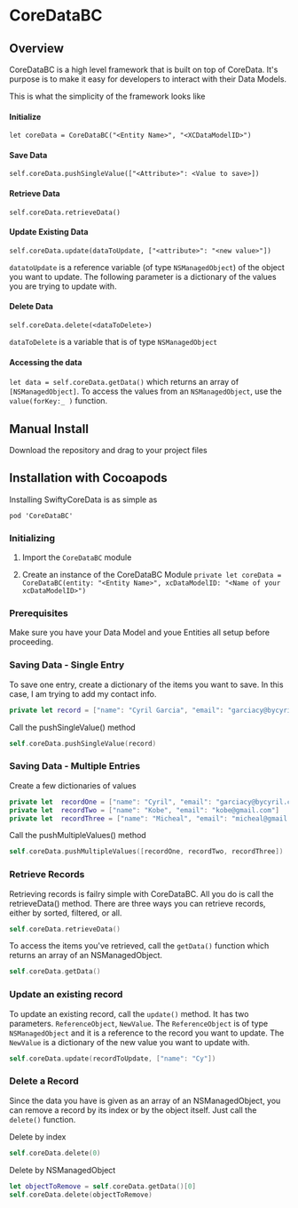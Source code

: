 # CoreDataBC

## Overview
CoreDataBC is a high level framework that is built on top of CoreData. It's purpose is to make it easy for developers to interact with their Data Models.

This is what the simplicity of the framework looks like

#### Initialize
`let coreData = CoreDataBC("<Entity Name>", "<XCDataModelID>")`
#### Save Data
`self.coreData.pushSingleValue(["<Attribute>": <Value to save>])`
#### Retrieve Data
`self.coreData.retrieveData()`
#### Update Existing Data
`self.coreData.update(dataToUpdate, ["<attribute>": "<new value>"])` 

`datatoUpdate` is a reference variable (of type `NSManagedObject`) of the object you want to update. The following parameter is a dictionary of the values you are trying to update with.

#### Delete Data
`self.coreData.delete(<dataToDelete>)` 

`dataToDelete` is a variable that is of type `NSManagedObject`

#### Accessing the data
`let data = self.coreData.getData()` which returns an array of `[NSManagedObject]`. To access the values from an `NSManagedObject`, use the `value(forKey:_ )` function.


## Manual Install
Download the repository and drag to your project files



## Installation with Cocoapods
Installing SwiftyCoreData is as simple as
```
pod 'CoreDataBC'
```


### Initializing
1) Import the `CoreDataBC` module

2) Create an instance of the CoreDataBC Module
    `private let coreData = CoreDataBC(entity: "<Entity Name>", xcDataModelID: "<Name of your xcDataModelID>")`

### Prerequisites
Make sure you have your Data Model and youe Entities all setup before proceeding. 

### Saving Data - Single Entry
To save one entry, create a dictionary of the items you want to save. In this case, I am trying to add my contact info.

```swift
private let record = ["name": "Cyril Garcia", "email": "garciacy@bycyril.com"]
```

Call the pushSingleValue() method 

```swift
self.coreData.pushSingleValue(record)
```

### Saving Data - Multiple Entries
Create a few dictionaries of values

```swift
private let  recordOne = ["name": "Cyril", "email": "garciacy@bycyril.com"]
private let  recordTwo = ["name": "Kobe", "email": "kobe@gmail.com"]
private let  recordThree = ["name": "Micheal", "email": "micheal@gmail.com"]
```

Call the pushMultipleValues() method

```swift
self.coreData.pushMultipleValues([recordOne, recordTwo, recordThree])
```

### Retrieve Records
Retrieving records is failry simple with CoreDataBC. All you do is call the retrieveData() method. There are three ways you can retrieve records, either by sorted, filtered, or all.

```swift
self.coreData.retrieveData()
```

To access the items you've retrieved, call the ```getData()``` function which returns an array of an NSManagedObject.
```swift
self.coreData.getData()
```

### Update an existing record
To update an existing record, call the ```update()``` method. It has two parameters. `ReferenceObject`, `NewValue`.
The `ReferenceObject` is of type `NSManagedObject` and it is a reference to the record you want to update.
The `NewValue` is a dictionary of the new value you want to update with.

```swift
self.coreData.update(recordToUpdate, ["name": "Cy"])
```

### Delete a Record

Since the data you have is given as an array of an NSManagedObject, you can remove a record by its index or by the object itself. Just call the ```delete()``` function.

Delete by index
```swift
self.coreData.delete(0)
```

Delete by NSManagedObject
```swift
let objectToRemove = self.coreData.getData()[0]
self.coreData.delete(objectToRemove)
```




